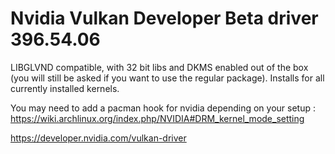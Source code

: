 # Nvidia Vulkan Developer Beta driver 396.54.06

LIBGLVND compatible, with 32 bit libs and DKMS enabled out of the box (you will still be asked if you want to use the regular package). Installs for all currently installed kernels.

You may need to add a pacman hook for nvidia depending on your setup : https://wiki.archlinux.org/index.php/NVIDIA#DRM_kernel_mode_setting

https://developer.nvidia.com/vulkan-driver
